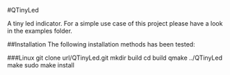 #QTinyLed

A tiny led indicator.
For a simple use case of this project please have a look in the examples folder.

##Installation
The following installation methods has been tested:

###Linux
git clone url/QTinyLed.git
mkdir build
cd build
qmake ../QTinyLed
make
sudo make install
